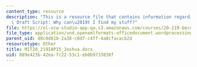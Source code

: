 ```yaml
---
content_type: resource
description: "This is a resource file that contains information regarding Joshua's\
  \ Draft Script: Why can\u2019t I find my stuff?"
file: https://ol-ocw-studio-app-qa.s3.amazonaws.com/courses/20-219-becoming-the-next-bill-nye-writing-and-hosting-the-educational-show-january-iap-2015/889e423b42eafc2253c1eb0b9733838f_MIT20_219IAP15_Joshua.docx
file_type: application/vnd.openxmlformats-officedocument.wordprocessingml.document
parent_uid: d8c0d81b-2a38-c0d7-c4ff-4a8cfacacb2d
resourcetype: Other
title: MIT20_219IAP15_Joshua.docx
uid: 889e423b-42ea-fc22-53c1-eb0b9733838f
---
```

